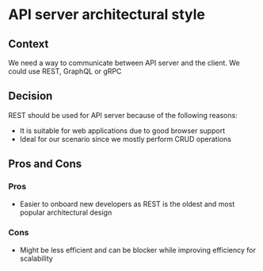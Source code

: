 # API server architectural style

## Context
We need a way to communicate between API server and the client. We could use REST, GraphQL or gRPC

## Decision
REST should be used for API server because of the following reasons:
- It is suitable for web applications due to good browser support
- Ideal for our scenario since we mostly perform CRUD operations

## Pros and Cons

### Pros
- Easier to onboard new developers as REST is the oldest and most popular architectural design

### Cons
- Might be less efficient and can be blocker while improving efficiency for scalability
